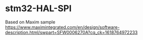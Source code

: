 # stm32-HAL-SPI
Based on Maxim sample https://www.maximintegrated.com/en/design/software-description.html/swpart=SFW0006270A?cq_ck=1618764972233
